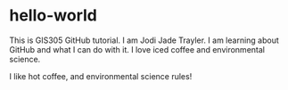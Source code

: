 # hello-world
This is GIS305 GitHub tutorial.
I am Jodi Jade Trayler. 
I am learning about GitHub and what I can do with it.
I love iced coffee and environmental science.

I like hot coffee, and environmental science rules!

